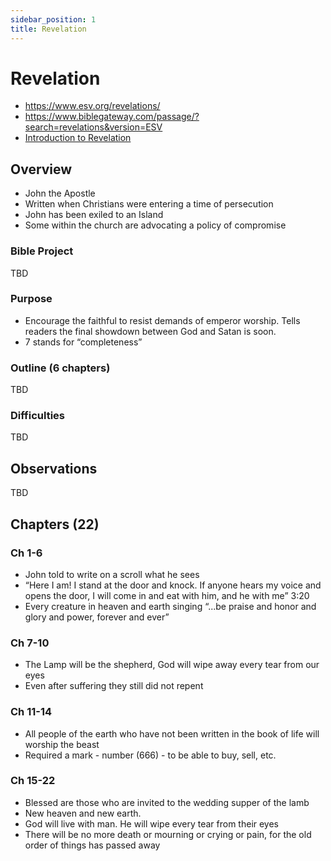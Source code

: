 ```yaml
---
sidebar_position: 1
title: Revelation
---
```


# Revelation

- https://www.esv.org/revelations/
- https://www.biblegateway.com/passage/?search=revelations&version=ESV
- [Introduction to Revelation](https://www.esv.org/resources/esv-global-study-bible/introduction-to-revelation/)

## Overview

- John the Apostle
- Written when Christians were entering a time of persecution
- John has been exiled to an Island
- Some within the church are advocating a policy of compromise


### Bible Project
TBD

### Purpose
- Encourage the faithful to resist demands of emperor worship. Tells readers the final showdown between God and Satan is soon.
- 7 stands for “completeness”


### Outline (6 chapters)
TBD


### Difficulties
TBD

## Observations
TBD

## Chapters (22)

### Ch 1-6
- John told to write on a scroll what he sees
- “Here I am! I stand at the door and knock. If anyone hears my voice and opens the door, I will come in and eat with him, and he with me” 3:20
- Every creature in heaven and earth singing “...be praise and honor and glory and power, forever and ever”

### Ch 7-10
- The Lamp will be the shepherd, God will wipe away every tear from our eyes
- Even after suffering they still did not repent 

### Ch 11-14
- All people of the earth who have not been written in the book of life will worship the beast
- Required a mark - number (666) - to be able to buy, sell, etc.

### Ch 15-22
- Blessed are those who are invited to the wedding supper of the lamb
- New heaven and new earth.  
- God will live with man. He will wipe every tear from their eyes
- There will be no more death or mourning or crying or pain, for the old order of things has passed away
